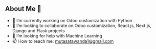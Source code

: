 ## About Me 👋


- 🔭 I’m currently working on Odoo customization with Python
- 👯 I’m looking to collaborate on Odoo customization, React.js, Next.js, Django and Flask projects
- 🤔 I’m looking for help with Machine Learning
- 📫 How to reach me: mutasatawanda1@gmail.com
